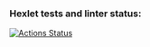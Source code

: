### Hexlet tests and linter status:
[![Actions Status](https://github.com/MaxTor2001/python-project-49/actions/workflows/hexlet-check.yml/badge.svg)](https://github.com/MaxTor2001/python-project-49/actions)